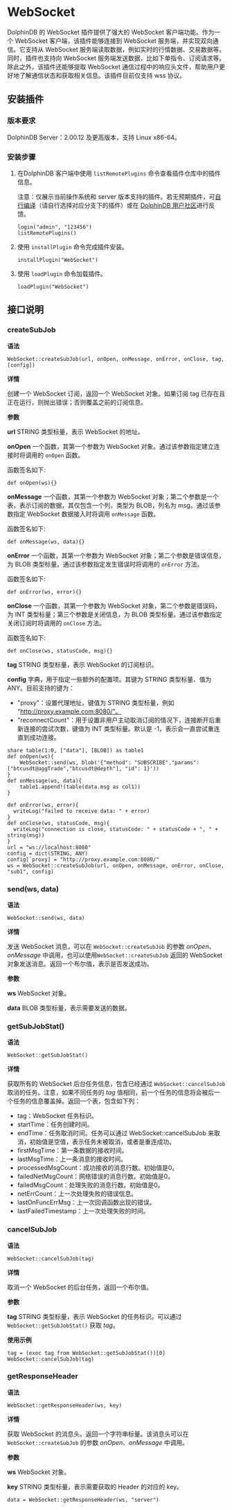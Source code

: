 # WebSocket

DolphinDB 的 WebSocket 插件提供了强大的 WebSocket 客户端功能。作为一个 WebSocket 客户端，该插件能够连接到 WebSocket 服务端，并实现双向通信。它支持从 WebSocket 服务端读取数据，例如实时的行情数据、交易数据等。同时，插件也支持向 WebSocket 服务端发送数据，比如下单指令、订阅请求等。除此之外，该插件还能够提取 WebSocket 通信过程中的响应头文件，帮助用户更好地了解通信状态和获取相关信息。该插件目前仅支持 wss 协议。

## 安装插件

### 版本要求

DolphinDB Server：2.00.12 及更高版本，支持 Linux x86-64。

### 安装步骤

1. 在DolphinDB 客户端中使用 `listRemotePlugins` 命令查看插件仓库中的插件信息。

   注意：仅展示当前操作系统和 server 版本支持的插件。若无预期插件，可[自行编译](https://gitee.com/dolphindb/DolphinDBPlugin)（请自行选择对应分支下的插件）或在 [DolphinDB 用户社区](https://ask.dolphindb.cn/)进行反馈。

   ```
   login("admin", "123456")
   listRemotePlugins()
   ```
2. 使用 `installPlugin` 命令完成插件安装。

   ```
   installPlugin("WebSocket")
   ```
3. 使用 `loadPlugin` 命令加载插件。

   ```
   loadPlugin("WebSocket")
   ```

## 接口说明

### createSubJob

**语法**

```
WebSocket::createSubJob(url, onOpen, onMessage, onError, onClose, tag, [config])
```

**详情**

创建一个 WebSocket 订阅，返回一个 WebSocket 对象。如果订阅 tag 已存在且正在运行，则抛出错误；否则覆盖之前的订阅信息。

**参数**

**url** STRING 类型标量，表示 WebSocket 的地址。

**onOpen** 一个函数，其第一个参数为 WebSocket 对象。通过该参数指定建立连接时将调用的 `onOpen` 函数。

函数签名如下:

```
def onOpen(ws){}
```

**onMessage** 一个函数，其第一个参数为 WebSocket 对象；第二个参数是一个表，表示订阅的数据，其仅包含一个列，类型为 BLOB，列名为 msg。通过该参数指定 WebSocket 数据接入时将调用 `onMessage` 函数。

函数签名如下:

```
def onMessage(ws, data){}
```

**onError** 一个函数，其第一个参数为 WebSocket 对象；第二个参数是错误信息，为 BLOB 类型标量。通过该参数指定发生错误时将调用的 `onError` 方法。

函数签名如下:

```
def onError(ws, error){}
```

**onClose** 一个函数，其第一个参数为 WebSocket 对象，第二个参数是错误码，为 INT 类型标量；第三个参数是关闭信息，为 BLOB 类型标量。通过该参数指定关闭订阅时将调用的 `onClose` 方法。

函数签名如下:

```
def onClose(ws, statusCode, msg){}
```

**tag** STRING 类型标量，表示 WebSocket 的订阅标识。

**config** 字典，用于指定一些额外的配置项。其键为 STRING 类型标量、值为 ANY。目前支持的键为：

* "proxy"：设置代理地址，键值为 STRING 类型标量，例如 “http://proxy.example.com:8080/"。
* "reconnectCount"：用于设置非用户主动取消订阅的情况下，连接断开后重新连接的尝试次数，键值为 INT 类型标量。默认是 -1，表示会一直尝试重连直到成功连接。

```
share table(1:0, ["data"], [BLOB]) as table1
def onOpen(ws){
    WebSocket::send(ws, blob('{"method": "SUBSCRIBE","params": ["btcusdt@aggTrade","btcusdt@depth"], "id": 1}'))
}
def onMessage(ws, data){
  	table1.append!(table(data.msg as col1))
}

def onError(ws, error){
  writeLog("failed to receive data: " + error)
}
def onClose(ws, statusCode, msg){
  writeLog("connection is close, statusCode: " + statusCode + ", " + string(msg))
}
url = "ws://localhost:8080"
config = dict(STRING, ANY)
config[`proxy] = "http://proxy.example.com:8080/"
ws = WebSocket::createSubJob(url, onOpen, onMessage, onError, onClose, "sub1", config)
```

### send(ws, data)

**语法**

```
WebSocket::send(ws, data)
```

**详情**

发送 WebSocket 消息，可以在 `WebSocket::createSubJob` 的参数 *onOpen*、*onMessage* 中调用，也可以使用`WebSocket::createSubJob` 返回的 WebSocket 对象发送消息。返回一个布尔值，表示是否发送成功。

**参数**

**ws** WebSocket 对象。

**data** BLOB 类型标量，表示需要发送的数据。

### getSubJobStat()

**语法**

```
WebSocket::getSubJobStat()
```

**详情**

获取所有的 WebSocket 后台任务信息，包含已经通过 `WebSocket::cancelSubJob` 取消的任务。注意，如果不同任务的 *tag* 值相同，前一个任务的信息将会被后一个任务的信息覆盖掉。返回一个表，包含如下列：

* tag：WebSocket 任务标识。
* startTime：任务创建时间。
* endTime：任务取消时间。任务可以通过 WebSocket::cancelSubJob 来取消，初始值是空值，表示任务未被取消，或者是重连成功。
* firstMsgTime：第一条数据的接收时间。
* lastMsgTime：上一条消息的接收时间。
* processedMsgCount：成功接收的消息行数。初始值是0。
* failedNetMsgCount：网络错误的消息行数。初始值是0。
* failedMsgCount：处理失败的消息行数。初始值是0。
* netErrCount：上一次处理失败的错误信息。
* lastOnFuncErrMsg：上一次回调函数出现的错误。
* lastFailedTimestamp：上一次处理失败的时间。

### cancelSubJob

**语法**

```
WebSocket::cancelSubJob(tag)
```

**详情**

取消一个 WebSocket 的后台任务，返回一个布尔值。

**参数**

**tag** STRING 类型标量，表示 WebSocket 的任务标识。可以通过 `WebSocket::getSubJobStat()` 获取 *tag*。

**使用示例**

```
tag = (exec tag from WebSocket::getSubJobStat())[0]
WebSocket::cancelSubJob(tag)
```

### getResponseHeader

**语法**

```
WebSocket::getResponseHeader(ws, key)
```

**详情**

获取 WebSocket 的消息头。返回一个字符串标量。该消息头可以在 `WebSocket::createSubJob` 的参数 *onOpen*、*onMessage* 中调用。

**参数**

**ws** WebSocket 对象。

**key** STRING 类型标量，表示需要获取的 Header 的对应的 key。

```
data = WebSocket::getResponseHeader(ws, "server")
```

